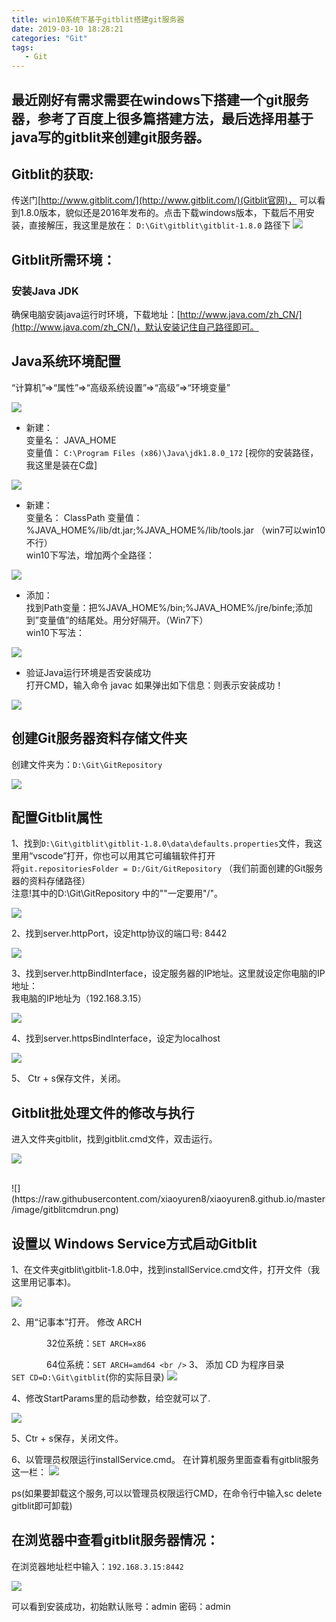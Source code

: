 ```yaml
---
title: win10系统下基于gitblit搭建git服务器
date: 2019-03-10 18:28:21
categories: "Git"
tags: 
   - Git
---
```


## 最近刚好有需求需要在windows下搭建一个git服务器，参考了百度上很多篇搭建方法，最后选择用基于java写的gitblit来创建git服务器。
<!-- more -->
## Gitblit的获取:
传送门[http://www.gitblit.com/](http://www.gitblit.com/)(Gitblit官网)，
可以看到1.8.0版本，貌似还是2016年发布的。点击下载windows版本，下载后不用安装，直接解压，我这里是放在：
``D:\Git\gitblit\gitblit-1.8.0`` 路径下
![](https://raw.githubusercontent.com/xiaoyuren8/xiaoyuren8.github.io/master/image/gitblitcom.png)

## Gitblit所需环境：
### 安装Java JDK
确保电脑安装java运行时环境，下载地址：[http://www.java.com/zh_CN/](http://www.java.com/zh_CN/)，默认安装记住自己路径即可。

## Java系统环境配置
“计算机”=>“属性”=>“高级系统设置”=>“高级”=>“环境变量”

![](https://raw.githubusercontent.com/xiaoyuren8/xiaoyuren8.github.io/master/image/systemenvironment.png)
 
* 新建：<br/> 
变量名： JAVA_HOME <br/> 
变量值： ``C:\Program Files (x86)\Java\jdk1.8.0_172``  [视你的安装路径，我这里是装在C盘]

![](https://raw.githubusercontent.com/xiaoyuren8/xiaoyuren8.github.io/master/image/java_home.png)

* 新建：<br/> 
变量名： ClassPath 
变量值：%JAVA_HOME%/lib/dt.jar;%JAVA_HOME%/lib/tools.jar （win7可以win10不行）<br/> 
win10下写法，增加两个全路径：

![](https://raw.githubusercontent.com/xiaoyuren8/xiaoyuren8.github.io/master/image/classpath.png)

* 添加：<br />
找到Path变量：把%JAVA_HOME%/bin;%JAVA_HOME%/jre/binfe;添加到”变量值”的结尾处。用分好隔开。（Win7下）<br />
win10下写法：

![](https://raw.githubusercontent.com/xiaoyuren8/xiaoyuren8.github.io/master/image/path.png)

* 验证Java运行环境是否安装成功<br />
打开CMD，输入命令 javac 如果弹出如下信息：则表示安装成功！<br />

![](https://raw.githubusercontent.com/xiaoyuren8/xiaoyuren8.github.io/master/image/cmd.png)

## 创建Git服务器资料存储文件夹
创建文件夹为：``D:\Git\GitRepository``

![](https://raw.githubusercontent.com/xiaoyuren8/xiaoyuren8.github.io/master/image/gitfolder.png)

## 配置Gitblit属性
1、找到``D:\Git\gitblit\gitblit-1.8.0\data\defaults.properties``文件，我这里用“vscode”打开，你也可以用其它可编辑软件打开<br />将``git.repositoriesFolder = D:/Git/GitRepository`` （我们前面创建的Git服务器的资料存储路径）<br />
注意!其中的D:\Git\GitRepository 中的"\"一定要用"/"。


![](https://raw.githubusercontent.com/xiaoyuren8/xiaoyuren8.github.io/master/image/repositoriesFolder.png)

2、找到server.httpPort，设定http协议的端口号: 8442

![](https://raw.githubusercontent.com/xiaoyuren8/xiaoyuren8.github.io/master/image/port.png)

3、找到server.httpBindInterface，设定服务器的IP地址。这里就设定你电脑的IP地址：<br />
我电脑的IP地址为（192.168.3.15）

![](https://raw.githubusercontent.com/xiaoyuren8/xiaoyuren8.github.io/master/image/ip.png)

4、找到server.httpsBindInterface，设定为localhost

![](https://raw.githubusercontent.com/xiaoyuren8/xiaoyuren8.github.io/master/image/localhost.png)

5、 Ctr + s保存文件，关闭。

## Gitblit批处理文件的修改与执行
进入文件夹gitblit，找到gitblit.cmd文件，双击运行。

![](https://raw.githubusercontent.com/xiaoyuren8/xiaoyuren8.github.io/master/image/gitblitcmd.png)

<br />
![](https://raw.githubusercontent.com/xiaoyuren8/xiaoyuren8.github.io/master/image/gitblitcmdrun.png)



## 设置以	Windows Service方式启动Gitblit
1、在文件夹gitblit\gitblit-1.8.0中，找到installService.cmd文件，打开文件（我这里用记事本)。

![](https://raw.githubusercontent.com/xiaoyuren8/xiaoyuren8.github.io/master/image/service.png)

2、用“记事本”打开。
修改 ARCH

　　　　32位系统：``SET ARCH=x86``

　　　　64位系统：``SET ARCH=amd64 <br />``
3、 添加 CD 为程序目录<br />
``SET CD=D:\Git\gitblit``(你的实际目录)
![](https://raw.githubusercontent.com/xiaoyuren8/xiaoyuren8.github.io/master/image/configservice.png)

4、修改StartParams里的启动参数，给空就可以了.

![](https://raw.githubusercontent.com/xiaoyuren8/xiaoyuren8.github.io/master/image/startp.png)

5、Ctr + s保存，关闭文件。

6、以管理员权限运行installService.cmd。
在计算机服务里面查看有gitblit服务这一栏：
![](https://raw.githubusercontent.com/xiaoyuren8/xiaoyuren8.github.io/master/image/serviceinfo.png)

ps(如果要卸载这个服务,可以以管理员权限运行CMD，在命令行中输入sc delete gitblit即可卸载)

## 在浏览器中查看gitblit服务器情况：
在浏览器地址栏中输入：``192.168.3.15:8442``

![](https://raw.githubusercontent.com/xiaoyuren8/xiaoyuren8.github.io/master/image/show.png)

可以看到安装成功，初始默认账号：admin 密码：admin
